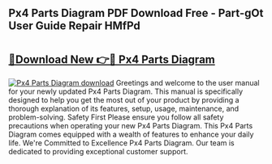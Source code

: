 ## Px4 Parts Diagram PDF Download Free - Part-gOt User Guide Repair HMfPd

# <h2><a href="http://dfs1b0.blite.top/?on=Px4+Parts+Diagram">🔗Download New 👉🔴 Px4 Parts Diagram</a></h2>

[![Px4 Parts Diagram download](https://i.imgur.com/lujVjoI.png)](http://dfs1b0.blite.top/?on=Px4+Parts+Diagram)
Greetings and welcome to the user manual for your newly updated Px4 Parts Diagram. This manual is specifically designed to help you get the most out of your product by providing a thorough explanation of its features, setup, usage, maintenance, and problem-solving. Safety First Please ensure you follow all safety precautions when operating your new Px4 Parts Diagram. This Px4 Parts Diagram comes equipped with a wealth of features to enhance your daily life. We're Committed to Excellence Px4 Parts Diagram. Our team is dedicated to providing exceptional customer support.

